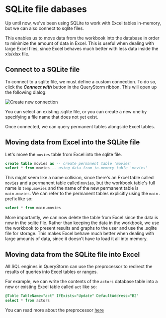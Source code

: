 # SQLite file dabases

Up until now, we've been using SQLite to work with Excel tables in-memory, but we can also connect to sqlite files. 

This enables us to move data from the workbook into the database in order to minimize the amount of data in Excel. This is useful when dealing with large Excel files, since Excel behaves much better with less data inside the xls/xlsx file.

## Connect to a SQLite file 

To connect to a sqlite file, we must define a custom connection. To do so, click the ***Connect with*** button in the QueryStorm ribbon. This will open up the following dialog:

![Create new connection](https://i.imgur.com/bsxnWn1.png)

You can select an existing .sqlite file, or you can create a new one by specifying a file name that does not yet exist.

Once connected, we can query permanent tables alongside Excel tables.

## Moving data from Excel into the SQLite file

Let's move the `movies` table from Excel into the sqlite file.

```sql
create table movies as -- create permanent table 'movies'
select * from movies -- using data from in-memory table 'movies'
```
This might seem like a name collision, since there's an Excel table called `movies` and a permanent table called `movies`, but the workbook table's full name is `temp.movies` and the name of the new permanent table is `main.movies`. We can refer to the permanent tables explicitly using the `main.` prefix like so:

```sql
select * from main.movies
```
 
More importantly, we can now delete the table from Excel since the data is now in the sqlite file. Rather than keeping the data in the workbook, we use the workbook to present results and graphs to the user and use the .sqlite file for storage. This makes Excel behave much better when dealing with large amounts of data, since it doesn't have to load it all into memory.

## Moving data from the SQLite file into Excel
All SQL engines in QueryStorm can use the preprocessor to redirect the results of queries into Excel tables or ranges.

For example, we can write the contents of the `actors` database table into a new or existing Excel table called `act` like so:

```sql
@Table TableName="act" IfExists="Update" DefaultAddress="B2"
select * from actors
```

You can read more about the preprocessor [here](../misc/preprocessor "Preprocessor docs")